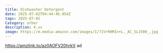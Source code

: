 ```yaml
---
title: Dishwasher Detergent
date: 2025-07-02T04:44:46.054Z
tags: 2025-07-02
Category: other
description: 4.xx
image: https://m.media-amazon.com/images/I/71VrRHMIn+L._AC_SL1500_.jpg
---
```

https://amzlink.to/az0AOFV20hrkV ad